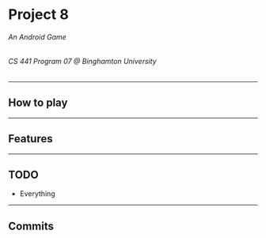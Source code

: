 # Project 8
###### An Android Game
###### CS 441 Program 07 @ Binghamton University

----

## How to play


----

## Features

----

## TODO

 - Everything

----

## Commits
